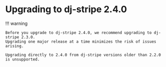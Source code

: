 # Upgrading to dj-stripe 2.4.0

!!! warning

    Before you upgrade to dj-stripe 2.4.0, we recommend upgrading to dj-stripe 2.3.0.
    Upgrading one major release at a time minimizes the risk of issues arising.

    Upgrading directly to 2.4.0 from dj-stripe versions older than 2.2.0 is unsupported.
